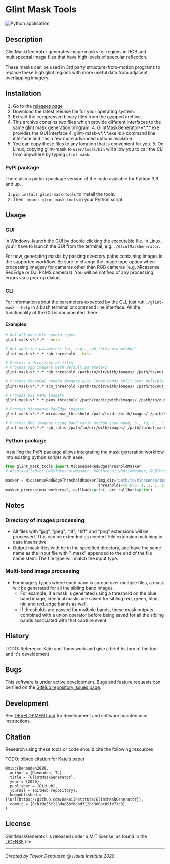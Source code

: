 # Glint Mask Tools

![Python application](https://github.com/HakaiInstitute/glint-mask-tools/workflows/Main/badge.svg?branch=master)

## Description

GlintMaskGenerator generates image masks for regions in RGB and multispectral image files that have high levels of specular reflection.

These masks can be used in 3rd party structure-from-motion programs to replace these high glint regions with more useful data from adjacent, overlapping imagery.

## Installation

1. Go to the [releases page](https://github.com/HakaiInstitute/glint-mask-tools/releases)
2. Download the latest release file for your operating system.
3. Extract the compressed binary files from the gzipped archive.
4. This archive contains two files which provide different interfaces to the same glint mask generation program.
    4. GlintMaskGenerator-v*.\*.\*.exe provides the GUI interface
    4. glint-mask-v*.\*.\*.exe is a command line interface and has a few more advanced options available.
5. You can copy these files to any location that is convenient for you.
    5. On Linux, copying glint-mask to `user/local/bin` will allow you to call the CLI from anywhere by
       typing `glint-mask`.

### PyPi package

There also a python package version of the code available for Python 3.8 and up.

1. `pip install glint-mask-tools` to install the tools.
2. Then, `import glint_mask_tools` in your Python script.

## Usage

### GUI

In Windows, launch the GUI by double clicking the executable file. In Linux, you'll have to launch the GUI from the
terminal, e.g. `./GlintMaskGenerator`.

For now, generating masks by passing directory paths containing images is the supported workflow. Be sure to change the
image type option when processing imagery for cameras other than RGB cameras (e.g. Micasense RedEdge or DJI P4MS cameras). You will be notified of any
processing errors via a pop-up dialog.

### CLI

For information about the parameters expected by the CLI, just run `./glint-mask --help` in a bash terminal or command
line interface. All the functionality of the CLI is documented there.

#### Examples

```bash
# Get all possible camera types
glint-mask-v*.*.* --help

# Get addition parameters for, e.g., rgb_threshold method
glint-mask-v*.*.* rgb_threshold --help

# Process a directory of files
# Process rgb imagery with default parameters
glint-mask-v*.*.* rgb_threshold /path/to/dir/with/images/ /path/to/out_masks/dir/

# Process PhaseONE camera imagery with image bands split over multiple files
glint-mask-v*.*.* aco_threshold /path/to/dir/with/images/ /path/to/out_masks/dir/

# Process DJI P4MS imagery
glint-mask-v*.*.* p4ms_threshold /path/to/dir/with/images/ /path/to/out_masks/dir/

# Process Micasense RedEdge imagery 
glint-mask-v*.*.* micasense_threshold /path/to/dir/with/images/ /path/to/out_masks/dir/

# Process RGB imagery using band ratio method (see Wang, S., Yu, C., Sun, Y. et al. Specular reflection removal of ocean surface remote sensing images from UAVs. Multimedia Tools Appl 77, 11363–11379 (2018). https://doi.org/10.1007/s11042-017-5551-7)
glint-mask-v*.*.* rgb_ratio /path/to/dir/with/images/ /path/to/out_masks/dir/
```

### Python package
Installing the PyPi package allows integrating the mask generation workflow into existing python scripts with ease.

```python
from glint_mask_tools import MicasenseRedEdgeThresholdMasker
# Also available: P4MSThresholdMasker, RGBIntensityRatioMasker, RGBThresholdMasker

masker = MicasenseRedEdgeThresholdMasker(img_dir="path/to/micasense/images/", mask_dir="path/to/output/dir/",
                                         thresholds=(0.875, 1, 1, 1, 1), pixel_buffer=5)
masker.process(max_workers=5, callback=print, err_callback=print)
```

## Notes

### Directory of images processing

- All files with "jpg", "jpeg", "tif", "tiff" and "png" extensions will be processed. This can be extended as needed.
  File extension matching is case insensitive.
- Output mask files with be in the specified directory, and have the same name as the input file with "_mask" appended
  to the end of the file name stem. The file type will match the input type.

### Multi-band image processing
- For imagery types where each band is spread over multiple files, a mask will be generated for all the sibling band images.
    - For example, if a mask is generated using a threshold on the blue band image, identical masks are saved for sibling red, green, blue, nir, and red_edge bands as well.
    - If thresholds are passed for multiple bands, these mask outputs combined with a union operator before being saved for all the sibling bands associated with that capture event.

## History

TODO: Reference Kate and Toms work and give a brief history of the tool and it's development

## Bugs

This software is under active development. Bugs and feature requests can be filed on the [GitHub repository issues page](https://github.com/HakaiInstitute/glint-mask-tools/issues).

## Development

See [DEVELOPMENT.md](DEVELOPMENT.md) for development and software maintenance instructions.

## Citation

Research using these tools or code should cite the following resources

TODO: bibtex citation for Kate's paper

```bibtext
@misc{Denouden2020,
  author = {Denouden, T.},
  title = {GlintMaskGenerator},
  year = {2020},
  publisher = {GitHub},
  journal = {GitHub repository},
  howpublished = {\url{https://github.com/HakaiInstitute/GlintMaskGenerator}},
  commit = {8cb19e55f128da86bf0dbd312bc360ac89fe71c3}
}
```

## License
GlintMaskGenerator is released under a MIT license, as found in the [LICENSE](LICENSE) file.

---
*Created by Taylor Denouden @ Hakai Institute 2020*
